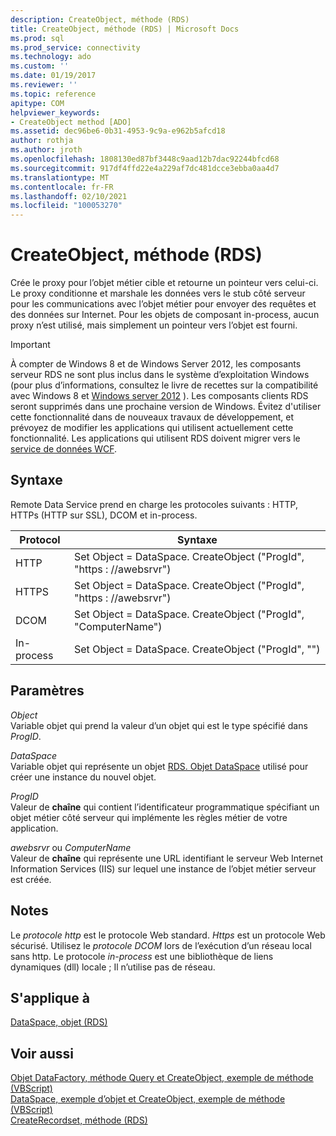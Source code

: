 ```yaml
---
description: CreateObject, méthode (RDS)
title: CreateObject, méthode (RDS) | Microsoft Docs
ms.prod: sql
ms.prod_service: connectivity
ms.technology: ado
ms.custom: ''
ms.date: 01/19/2017
ms.reviewer: ''
ms.topic: reference
apitype: COM
helpviewer_keywords:
- CreateObject method [ADO]
ms.assetid: dec96be6-0b31-4953-9c9a-e962b5afcd18
author: rothja
ms.author: jroth
ms.openlocfilehash: 1808130ed87bf3448c9aad12b7dac92244bfcd68
ms.sourcegitcommit: 917df4ffd22e4a229af7dc481dcce3ebba0aa4d7
ms.translationtype: MT
ms.contentlocale: fr-FR
ms.lasthandoff: 02/10/2021
ms.locfileid: "100053270"
---
```

# <a name="createobject-method-rds"></a>CreateObject, méthode (RDS)
Crée le proxy pour l’objet métier cible et retourne un pointeur vers celui-ci. Le proxy conditionne et marshale les données vers le stub côté serveur pour les communications avec l’objet métier pour envoyer des requêtes et des données sur Internet. Pour les objets de composant in-process, aucun proxy n’est utilisé, mais simplement un pointeur vers l’objet est fourni.  
  
> [!IMPORTANT]
>  À compter de Windows 8 et de Windows Server 2012, les composants serveur RDS ne sont plus inclus dans le système d’exploitation Windows (pour plus d’informations, consultez le livre de recettes sur la compatibilité avec Windows 8 et [Windows server 2012](https://www.microsoft.com/download/details.aspx?id=27416) ). Les composants clients RDS seront supprimés dans une prochaine version de Windows. Évitez d'utiliser cette fonctionnalité dans de nouveaux travaux de développement, et prévoyez de modifier les applications qui utilisent actuellement cette fonctionnalité. Les applications qui utilisent RDS doivent migrer vers le [service de données WCF](/dotnet/framework/wcf/).  
  
## <a name="syntax"></a>Syntaxe  
 Remote Data Service prend en charge les protocoles suivants : HTTP, HTTPs (HTTP sur SSL), DCOM et in-process.  
  
|Protocol|Syntaxe|  
|--------------|------------|  
|HTTP|Set Object = DataSpace. CreateObject ("ProgId", "https \: //awebsrvr")|  
|HTTPS|Set Object = DataSpace. CreateObject ("ProgId", "https \: //awebsrvr")|  
|DCOM|Set Object = DataSpace. CreateObject ("ProgId", "ComputerName")|  
|In-process|Set Object = DataSpace. CreateObject ("ProgId", "")|  
  
## <a name="parameters"></a>Paramètres  
 *Object*  
 Variable objet qui prend la valeur d’un objet qui est le type spécifié dans *ProgID*.  
  
 *DataSpace*  
 Variable objet qui représente un objet [RDS. Objet DataSpace](./dataspace-object-rds.md) utilisé pour créer une instance du nouvel objet.  
  
 *ProgID*  
 Valeur de **chaîne** qui contient l’identificateur programmatique spécifiant un objet métier côté serveur qui implémente les règles métier de votre application.  
  
 *awebsrvr* ou *ComputerName*  
 Valeur de **chaîne** qui représente une URL identifiant le serveur Web Internet Information Services (IIS) sur lequel une instance de l’objet métier serveur est créée.  
  
## <a name="remarks"></a>Notes  
 Le *protocole http* est le protocole Web standard. *Https* est un protocole Web sécurisé. Utilisez le *protocole DCOM* lors de l’exécution d’un réseau local sans http. Le protocole *in-process* est une bibliothèque de liens dynamiques (dll) locale ; Il n’utilise pas de réseau.  
  
## <a name="applies-to"></a>S'applique à  
 [DataSpace, objet (RDS)](./dataspace-object-rds.md)  
  
## <a name="see-also"></a>Voir aussi  
 [Objet DataFactory, méthode Query et CreateObject, exemple de méthode (VBScript)](./datafactory-object-query-method-and-createobject-method-example-vbscript.md)   
 [DataSpace, exemple d’objet et CreateObject, exemple de méthode (VBScript)](./dataspace-object-and-createobject-method-example-vbscript.md)   
 [CreateRecordset, méthode (RDS)](./createrecordset-method-rds.md)